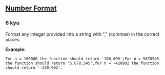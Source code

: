<h2><a href=https://www.codewars.com/kata/565c4e1303a0a006d7000127/train/javascript target="_blank">Number Format</a></h2><h3>6 kyu</h3><p>Format any integer provided into a string with "," (commas) in the correct places.</p><p><strong>Example:</strong></p><pre><code>For n = 100000 the function should return '100,000';For n = 5678545 the function should return '5,678,545';for n = -420902 the function should return '-420,902'.</code></pre>